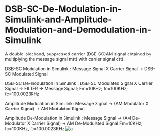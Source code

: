 # DSB-SC-De-Modulation-in-Simulink-and-Amplitude-Modulation-and-Demodulation-in-Simulink
A double-sideband, suppressed carrier (DSB-SC)AM signal obtained by multiplying the message signal m(t) with carrier signal c(t).

DSB-SC Modulation in Simulink :
Message Signal X Carrier Signal -> DSB-SC Modulated Signal

DSB-SC De-modulation in Simulink :
DSB-SC Modulated Signal  X  Carrier Signal -> FILTER -> Message Signal; Fm=10KHz;
fc=100KHz; fc=100.0023KHz

Amplitude Modulation in Simulink:
Message Signal -> (AM Modulator X Carrier Signal) -> AM Modulated Signal
                                             
Amplitude De-Modulation in Simulink :
Message Signal -> (AM De-Modulator X Carrier Signal) -> AM De-Modulated Signal
Fm=10KHz, fc=100KHz, fc=100.0023KHz 
![a](https://user-images.githubusercontent.com/87891538/126891957-bde89b7e-5e23-411f-a949-4a051928c2c6.jpg)

